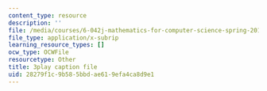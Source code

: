 ```yaml
---
content_type: resource
description: ''
file: /media/courses/6-042j-mathematics-for-computer-science-spring-2015/28279f1c9b585bbdae619efa4ca8d9e1_wIq4CssPoO0.vtt
file_type: application/x-subrip
learning_resource_types: []
ocw_type: OCWFile
resourcetype: Other
title: 3play caption file
uid: 28279f1c-9b58-5bbd-ae61-9efa4ca8d9e1
---
```

